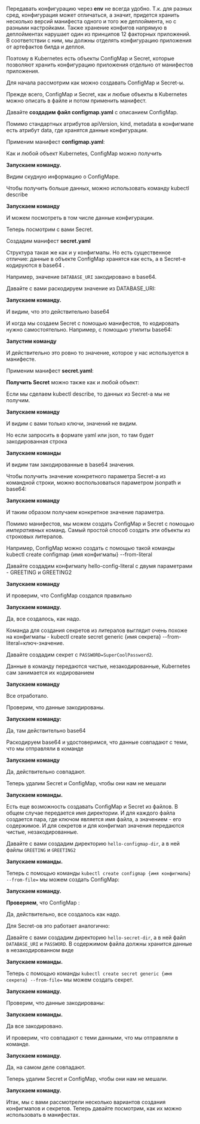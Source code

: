 Передавать конфигурацию через **env** не всегда удобно. Т.к. для разных сред, конфигурация может отличаться, а значит, придется хранить несколько версий манифеста одного и того же деплоймента, но с разными настройками.  Также хранение конфигов напрямую в деплойментах нарушает один из принципов  12 факторных приложений. В соответствии с ним, мы должны отделять конфигурацию приложения от артефактов билда и деплоя.

Поэтому в Kubernetes есть объекты ConfigMap и Secret, которые позволяют хранить конфигурацию приложения отдельно от манифестов приложения.

Для начала рассмотрим как можно создавать ConfigMap и Secret-ы. 

Прежде всего, ConfigMap и Secret, как и любые объекты в Kubernetes можно описать в файле и потом применить манифест. 

Давайте **создадим файл configmap.yaml** с описанием ConfigMap. 

Помимо стандартных атрибутов apiVersion, kind, metadata в конфигмапе есть атрибут data, где хранятся данные конфигурации. 


Применим манифест **configmap.yaml**: 

Как и любой объект Kubernetes, ConfigMap можно получить 

**Запускаем команду.** 

Видим скудную информацию о ConfigMapе.

Чтобы получить больше данных, можно использовать команду kubectl describe 

**Запускаем команду**

И можем посмотреть в том числе данные конфигурации. 

Теперь посмотрим с вами Secret.  

Создадим манифест **secret.yaml**

Структура такая же как и у конфигмапы. Но есть существенное отличие: данные в объекте ConfigMap хранятся как есть, а в Secret-е кодируются в base64 . 

Например, значение `DATABASE_URI` закодировано в base64.

Давайте с вами раскодируем значение из DATABASE_URI:

**Запускаем команду.** 

И видим, что это действительно base64

И когда мы создаем Secret с помощью манифестов, то кодировать нужно самостоятельно. Например, с помощью утилиты base64: 

**Запустим команду**  

И действительно это ровно то значение, которое у нас используется в манифесте. 

Применим манифест **secret.yaml**: 

**Получить Secret** можно также как и любой объект:

Если мы сделаем kubectl describe, то данных из Secret-а мы не получим. 

**Запускаем команду** 

И видим с вами только ключи, значений не видим.

Но если запросить в формате yaml или json, то там будет закодированная строка

**Запускаем команды**

И видим там закодированные в base64 значения. 

Чтобы получить значение конкретного параметра Secret-а из командной строки, можно воспользоваться параметром jsonpath и base64:

**Запускаем команду** 

И таким образом получаем конкретное значение параметра.

Помимо манифестов, мы можем создать ConfigMap и Secret с помощью *императивных* команд.  Самый простой способ создать эти объекты из строковых литералов.

Например, ConfigMap можно создать с помощью такой команды kubectl create configmap {имя конфигмапы} --from-literal

Давайте создадим конфигмапу hello-config-literal с двумя параметрами - GREETING  и GREETING2 

**Запускаем команду**

И проверим, что ConfigMap создался правильно

**Запускаем команду.**

Да, все создалось, как надо.

Команда для создания секретов из литералов выглядит очень похоже на конфигмапы - kubectl create secret generic {имя секрета} --from-literal=ключ-значение. 

Давайте создадим секрет с `PASSWORD=SuperCoolPassword2`. 

Данные в команду передаются чистые, незакодированные,  Kubernetes сам занимается их кодированием

**Запускаем команду**

Все отработало. 

Проверим, что данные закодированы.

**Запускаем команду:**

Да, там действительно base64

Раскодируем base64 и удостоверимся, что данные совпадают с теми, что мы отправляли в команде

**Запускаем команду** 

Да, действительно совпадают. 

Теперь удалим Secret и ConfigMap, чтобы они нам не мешали

**Запускаем команды.** 

Есть еще возможность создавать ConfigMap и Secret из файлов. В общем случае передается имя директории. И для каждого файла создается пара, где ключом является имя файла, а значением - его содержимое. И для секретов и для конфигмап значения передаются чистые, незакодированные.

Давайте с вами создадим директорию `hello-configmap-dir`, а в ней файлы `GREETING` и `GREETING2`

**Запускаем команды.**

Теперь с помощью команды `kubectl create configmap {имя конфигмапы} --from-file=`  мы  можем создать ConfigMap:

**Запускаем команду.** 

**Проверяем**, что ConfigMap :

Да, действительно, все создалось как надо. 

Для Secret-ов это работает аналогично:

Давайте с вами создадим директорию `hello-secret-dir`, а в ней файл `DATABASE_URI` и `PASSWORD`. В содержимом файла должны хранится данные в незакодированном виде

**Запускаем команды.** 

Теперь с помощью команды `kubectl create secret generic {имя секрета} --from-file=`  мы можем создать секрет. 

**Запускаем команду.** 

Проверим, что данные закодированы:

**Запускаем команды.**

Да все закодировано. 

И проверим, что совпадают с теми данными, что мы отправляли в команде.

**Запускаем команду.**

Да, на самом деле совпадают. 

Теперь удалим Secret и ConfigMap, чтобы они нам не мешали.

**Запускаем команду.** 

Итак, мы с вами рассмотрели несколько вариантов создания конфигмапов и секретов. Теперь давайте посмотрим, как их можно использовать в манифестах. 